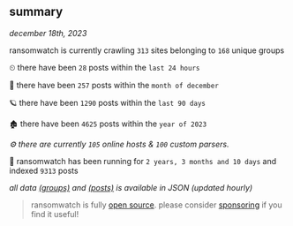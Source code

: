 
## summary
_december 18th, 2023_

ransomwatch is currently crawling `313` sites belonging to `168` unique groups

⏲ there have been `28` posts within the `last 24 hours`

🦈 there have been `257` posts within the `month of december`

🪐 there have been `1290` posts within the `last 90 days`

🏚 there have been `4625` posts within the `year of 2023`

_⚙️ there are currently `105` online hosts & `100` custom parsers._

🦕 ransomwatch has been running for `2 years, 3 months and 10 days` and indexed `9313` posts

_all data  [(groups)](http://ransomwhat.telemetry.ltd/groups) and [(posts)](http://ransomwhat.telemetry.ltd/posts) is available in JSON (updated hourly)_

> ransomwatch is fully [open source](https://github.com/joshhighet/ransomwatch#ransomwatch--). please consider [sponsoring](https://github.com/sponsors/joshhighet) if you find it useful!
